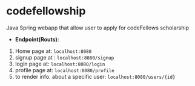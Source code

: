 # codefellowship

Java Spring webapp that allow user to apply for codeFellows scholarship 

- **Endpoint(Routs)**:

1. Home page at: `localhost:8080`
2. signup page at : `localhost:8080/signup`
3. login page at: `localhost:8080/login`
4. profile page at: `localhost:8080/profile`
5. to render info. about a specific user: `localhost:8080/users/{id}`